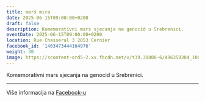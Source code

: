 ```yaml
---
title: marš mira
date: 2025-06-15T09:00:00+0200
draft: false
description: Komemorativni mars sjecanja na genocid u Srebrenici.
eventDate: 2025-06-15T09:00:00+0200
location: Rue Chasseral 3 2053 Cernier
facebook_id: '1403473444164976'
weight: 30
image: https://scontent-ord5-2.xx.fbcdn.net/v/t39.30808-6/496358384_1007574214836511_4806363768185633011_n.jpg?_nc_cat=102&ccb=1-7&_nc_sid=9e60e4&_nc_ohc=DhoaTdTE6IYQ7kNvwFPDQwE&_nc_oc=AdnOnV9KPy_fZ3-SGLFMddDOvLtKl1xhOAJuyqXIw1ZYKlml2VgYRJ-OTA3deXMQBsM&_nc_zt=23&_nc_ht=scontent-ord5-2.xx&edm=ABTKTjYEAAAA&_nc_gid=b2t5Fq0qIL3fZAbtMn2AHA&oh=00_AfVhnZY-09yZzx0E3-rtTIyjaHoyMeJ48NLAcymPq3g1ow&oe=68B5842E
---
```


Komemorativni mars sjecanja na genocid u Srebrenici.

---

Više informacija na [Facebook-u](https://facebook.com/events/1403473444164976)
